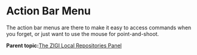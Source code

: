 # Action Bar Menu

The action bar menus are there to make it easy to access commands when you forget, or just want to use the mouse for point-and-shoot.

**Parent topic:**[The ZIGI Local Repositories Panel](zOS_ISPF_Git_Interface_Users_Guide_V3R0_the_zigi_local_repositories_panel.html)

